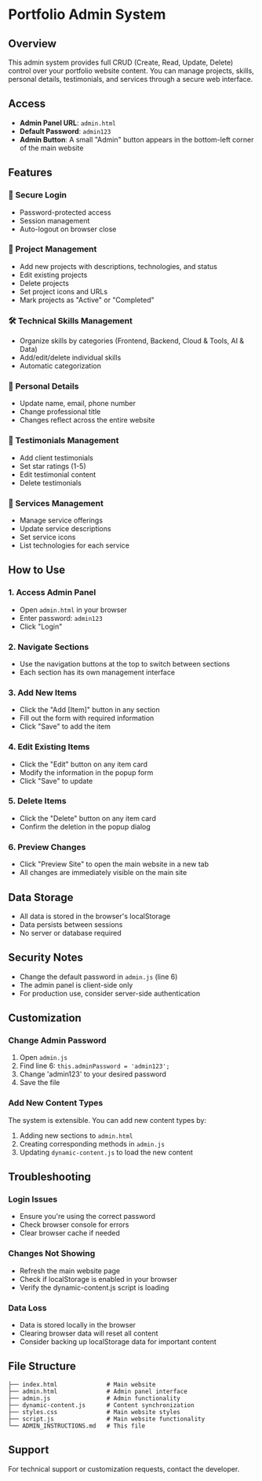 # Portfolio Admin System

## Overview
This admin system provides full CRUD (Create, Read, Update, Delete) control over your portfolio website content. You can manage projects, skills, personal details, testimonials, and services through a secure web interface.

## Access
- **Admin Panel URL**: `admin.html`
- **Default Password**: `admin123`
- **Admin Button**: A small "Admin" button appears in the bottom-left corner of the main website

## Features

### 🔐 Secure Login
- Password-protected access
- Session management
- Auto-logout on browser close

### 📁 Project Management
- Add new projects with descriptions, technologies, and status
- Edit existing projects
- Delete projects
- Set project icons and URLs
- Mark projects as "Active" or "Completed"

### 🛠️ Technical Skills Management
- Organize skills by categories (Frontend, Backend, Cloud & Tools, AI & Data)
- Add/edit/delete individual skills
- Automatic categorization

### 👤 Personal Details
- Update name, email, phone number
- Change professional title
- Changes reflect across the entire website

### 💬 Testimonials Management
- Add client testimonials
- Set star ratings (1-5)
- Edit testimonial content
- Delete testimonials

### 🎯 Services Management
- Manage service offerings
- Update service descriptions
- Set service icons
- List technologies for each service

## How to Use

### 1. Access Admin Panel
- Open `admin.html` in your browser
- Enter password: `admin123`
- Click "Login"

### 2. Navigate Sections
- Use the navigation buttons at the top to switch between sections
- Each section has its own management interface

### 3. Add New Items
- Click the "Add [Item]" button in any section
- Fill out the form with required information
- Click "Save" to add the item

### 4. Edit Existing Items
- Click the "Edit" button on any item card
- Modify the information in the popup form
- Click "Save" to update

### 5. Delete Items
- Click the "Delete" button on any item card
- Confirm the deletion in the popup dialog

### 6. Preview Changes
- Click "Preview Site" to open the main website in a new tab
- All changes are immediately visible on the main site

## Data Storage
- All data is stored in the browser's localStorage
- Data persists between sessions
- No server or database required

## Security Notes
- Change the default password in `admin.js` (line 6)
- The admin panel is client-side only
- For production use, consider server-side authentication

## Customization

### Change Admin Password
1. Open `admin.js`
2. Find line 6: `this.adminPassword = 'admin123';`
3. Change 'admin123' to your desired password
4. Save the file

### Add New Content Types
The system is extensible. You can add new content types by:
1. Adding new sections to `admin.html`
2. Creating corresponding methods in `admin.js`
3. Updating `dynamic-content.js` to load the new content

## Troubleshooting

### Login Issues
- Ensure you're using the correct password
- Check browser console for errors
- Clear browser cache if needed

### Changes Not Showing
- Refresh the main website page
- Check if localStorage is enabled in your browser
- Verify the dynamic-content.js script is loading

### Data Loss
- Data is stored locally in the browser
- Clearing browser data will reset all content
- Consider backing up localStorage data for important content

## File Structure
```
├── index.html              # Main website
├── admin.html              # Admin panel interface
├── admin.js                # Admin functionality
├── dynamic-content.js      # Content synchronization
├── styles.css              # Main website styles
├── script.js               # Main website functionality
└── ADMIN_INSTRUCTIONS.md   # This file
```

## Support
For technical support or customization requests, contact the developer.